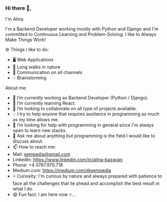### Hi there 👋,
I'm Alina

<!--
**sempedia/sempedia** is a ✨ _special_ ✨ repository because its `README.md` (this file) appears on your GitHub profile. -->

I'm a Backend Developer working mostly with Python and Django and I'm committed to Continuous Learning and Problem-Solving. I like to
Always Make Things Work!

⚙️ Things I like to do: 
- 🖥 Web Applications
- 🌱 Long walks in nature
- 👯 Communication on all channels
- 💡 Brainstorming



About me:

- 🔭 I’m currently working as Backend Developer (Python / Django).
- 🌱 I’m currently learning React.
- 👯 I’m looking to collaborate on all type of projects available.
- 💡 I try to help anyone that requires assitance in programming as much as my time allows me.
- 🤔 I’m looking for help with programming in general since I'm always open to learn new stacks. 
- 💬 Ask me about anything but programming is the field I would like to discuss about.
- 📫 How to reach me: 
- Mail: sempedia@gmail.com
- LinkedIn: https://www.linkedin.com/in/alina-bazavan
- Phone: +4 0767.970.718
- Medium.com: https://medium.com/@sempedia
- ⚡ Curiosity: I'm curious by nature and always prepared with patience to face all the challenges that lie ahead and accomplish the best result in what I do.
- 😄 Fun fact: I am here now ⚡...

